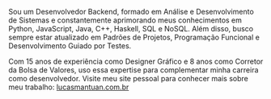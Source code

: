 Sou um Desenvolvedor Backend, formado em Análise e Desenvolvimento de Sistemas e constantemente aprimorando meus conhecimentos em Python, JavaScript, Java, C++, Haskell, SQL e NoSQL. Além disso, busco sempre estar atualizado em Padrões de Projetos, Programação Funcional e Desenvolvimento Guiado por Testes.

Com 15 anos de experiência como Designer Gráfico e 8 anos como Corretor da Bolsa de Valores, uso essa expertise para complementar minha carreira como desenvolvedor. Visite meu site pessoal para conhecer mais sobre meu trabalho: [lucasmantuan.com.br](https://lucasmantuan.com.br)
